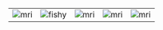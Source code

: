 |              |              |               |               |               | 
|   :----:    |    :----:    |    :----:    |     :----:   |     :----:   |
| ![mri](./images/mri_1.gif)  | ![fishy](./images/mri_2.gif)   | ![mri](./images/mri_3.gif)    | ![mri](./images/mri_4.gif)  | ![mri](./images/mri_5.gif)   |
